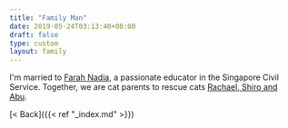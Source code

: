 ```yaml
---
title: "Family Man"
date: 2019-05-24T03:13:40+08:00
draft: false
type: custom
layout: family
---
```


I'm married to [Farah Nadia](https://www.farahnadia.com), a passionate educator in the Singapore Civil Service. Together, we are cat parents to rescue cats [Rachael, Shiro and Abu](https://www.instagram.com/abu_rachshiro).

[&lt; Back]({{< ref "_index.md" >}})